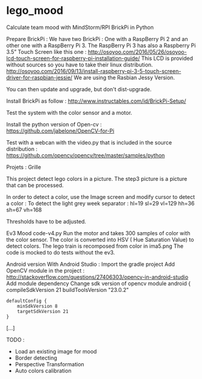 # lego_mood
Calculate team mood with MindStorm/RPI BrickPi in Python

Prepare BrickPi :
We have two BrickPi : One with a RaspBerry Pi 2 and an other one with a RaspBerry Pi 3.
The RaspBerry Pi 3 has also a Raspberry Pi 3.5” Touch Screen like this one : http://osoyoo.com/2016/05/26/osoyoo-lcd-touch-screen-for-raspberry-pi-installation-guide/
This LCD is provided without sources so you have to take their linux distribution.
http://osoyoo.com/2016/09/13/install-raspberry-pi-3-5-touch-screen-driver-for-raspbian-jessie/
We are using the Rasbian Jessy Version.

You can then update and upgrade, but don't dist-upgrade.

Install BrickPi as follow : 
http://www.instructables.com/id/BrickPi-Setup/

Test the system with the color sensor and a motor.

Install the python version of Open-cv :
https://github.com/jabelone/OpenCV-for-Pi

Test with a webcan with the video.py that is included in the source distribution :
https://github.com/opencv/opencv/tree/master/samples/python

Projets :
Grille

This project detect lego colors in a picture.
The step3 picture is a picture that can be processed.

In order to detect a color, use the Image screen and modify cursor to detect a color :
To detect the light grey week separator :
hl=19
sl=29
vl=129
hh=36
sh=67
vh=168

Thresholds have to be adjusted.

Ev3 Mood
code-v4.py
Run the motor and takes 300 samples of color with the color sensor.
The color is converted into HSV ( Hue Saturation Value) to detect colors.
The lego train is recomposed from color in ima5.png
The code is mocked to do tests without the ev3.

Android version
With Android Studio :
Import the gradle project
Add OpenCV module in the project : http://stackoverflow.com/questions/27406303/opencv-in-android-studio
Add module dependency
Change sdk version of opencv module 
android {
    compileSdkVersion 21
    buildToolsVersion "23.0.2"

    defaultConfig {
        minSdkVersion 8
        targetSdkVersion 21
    }
[...]

TODO :
- Load an existing image for mood
- Border detecting
- Perspective Transformation
- Auto colors calibration

